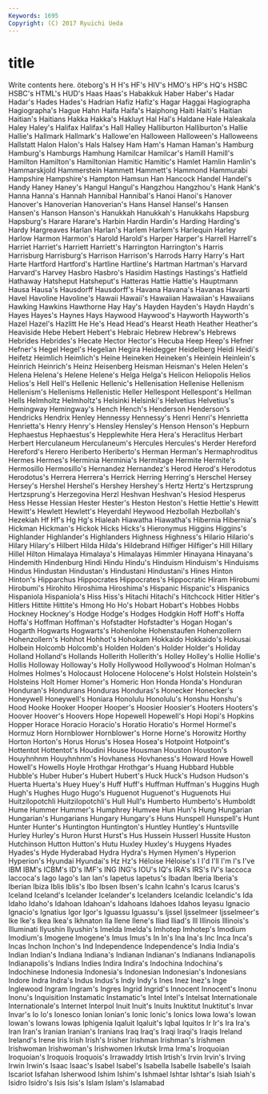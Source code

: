 ```yaml
---
Keywords: 1695 
Copyright: (C) 2017 Ryuichi Ueda
---
```


# title

Write contents here.
öteborg's
H H's HF's HIV's HMO's HP's HQ's HSBC HSBC's HTML's
HUD's Haas Haas's Habakkuk Haber Haber's Hadar Hadar's Hades Hades's
Hadrian Hafiz Hafiz's Hagar Haggai Hagiographa Hagiographa's Hague Hahn Haifa
Haifa's Haiphong Haiti Haiti's Haitian Haitian's Haitians Hakka Hakka's Hakluyt
Hal Hal's Haldane Hale Haleakala Haley Haley's Halifax Halifax's Hall
Halley Halliburton Halliburton's Hallie Hallie's Hallmark Hallmark's Hallowe'en Halloween Halloween's
Halloweens Hallstatt Halon Halon's Hals Halsey Ham Ham's Haman Haman's
Hamburg Hamburg's Hamburgs Hamhung Hamilcar Hamilcar's Hamill Hamill's Hamilton Hamilton's
Hamiltonian Hamitic Hamitic's Hamlet Hamlin Hamlin's Hammarskjold Hammerstein Hammett Hammett's
Hammond Hammurabi Hampshire Hampshire's Hampton Hamsun Han Hancock Handel Handel's
Handy Haney Haney's Hangul Hangul's Hangzhou Hangzhou's Hank Hank's Hanna
Hanna's Hannah Hannibal Hannibal's Hanoi Hanoi's Hanover Hanover's Hanoverian Hanoverian's
Hans Hansel Hansel's Hansen Hansen's Hanson Hanson's Hanukkah Hanukkah's Hanukkahs
Hapsburg Hapsburg's Harare Harare's Harbin Hardin Hardin's Harding Harding's Hardy
Hargreaves Harlan Harlan's Harlem Harlem's Harlequin Harley Harlow Harmon Harmon's
Harold Harold's Harper Harper's Harrell Harrell's Harriet Harriet's Harriett Harriett's
Harrington Harrington's Harris Harrisburg Harrisburg's Harrison Harrison's Harrods Harry Harry's
Hart Harte Hartford Hartford's Hartline Hartline's Hartman Hartman's Harvard Harvard's
Harvey Hasbro Hasbro's Hasidim Hastings Hastings's Hatfield Hathaway Hatsheput Hatsheput's
Hatteras Hattie Hattie's Hauptmann Hausa Hausa's Hausdorff Hausdorff's Havana Havana's
Havanas Havarti Havel Havoline Havoline's Hawaii Hawaii's Hawaiian Hawaiian's Hawaiians
Hawking Hawkins Hawthorne Hay Hay's Hayden Hayden's Haydn Haydn's Hayes
Hayes's Haynes Hays Haywood Haywood's Hayworth Hayworth's Hazel Hazel's Hazlitt
He He's Head Head's Hearst Heath Heather Heather's Heaviside Hebe
Hebert Hebert's Hebraic Hebrew Hebrew's Hebrews Hebrides Hebrides's Hecate Hector
Hector's Hecuba Heep Heep's Hefner Hefner's Hegel Hegel's Hegelian Hegira
Heidegger Heidelberg Heidi Heidi's Heifetz Heimlich Heimlich's Heine Heineken Heineken's
Heinlein Heinlein's Heinrich Heinrich's Heinz Heisenberg Heisman Heisman's Helen Helen's
Helena Helena's Helene Helene's Helga Helga's Helicon Heliopolis Helios Helios's
Hell Hell's Hellenic Hellenic's Hellenisation Hellenise Hellenism Hellenism's Hellenisms Hellenistic
Heller Hellespont Hellespont's Hellman Hells Helmholtz Helmholtz's Helsinki Helsinki's Helvetius
Helvetius's Hemingway Hemingway's Hench Hench's Henderson Henderson's Hendricks Hendrix Henley
Hennessy Hennessy's Henri Henri's Henrietta Henrietta's Henry Henry's Hensley Hensley's
Henson Henson's Hepburn Hephaestus Hephaestus's Hepplewhite Hera Hera's Heraclitus Herbart
Herbert Herculaneum Herculaneum's Hercules Hercules's Herder Hereford Hereford's Herero Heriberto
Heriberto's Herman Herman's Hermaphroditus Hermes Hermes's Herminia Herminia's Hermitage Hermite
Hermite's Hermosillo Hermosillo's Hernandez Hernandez's Herod Herod's Herodotus Herodotus's Herrera
Herrera's Herrick Herring Herring's Herschel Hersey Hersey's Hershel Hershel's Hershey
Hershey's Hertz Hertz's Hertzsprung Hertzsprung's Herzegovina Herzl Heshvan Heshvan's Hesiod
Hesperus Hess Hesse Hessian Hester Hester's Heston Heston's Hettie Hettie's
Hewitt Hewitt's Hewlett Hewlett's Heyerdahl Heywood Hezbollah Hezbollah's Hezekiah Hf
Hf's Hg Hg's Hialeah Hiawatha Hiawatha's Hibernia Hibernia's Hickman Hickman's
Hickok Hicks Hicks's Hieronymus Higgins Higgins's Highlander Highlander's Highlanders Highness
Highness's Hilario Hilario's Hilary Hilary's Hilbert Hilda Hilda's Hildebrand Hilfiger
Hilfiger's Hill Hillary Hillel Hilton Himalaya Himalaya's Himalayas Himmler Hinayana
Hinayana's Hindemith Hindenburg Hindi Hindu Hindu's Hinduism Hinduism's Hinduisms Hindus
Hindustan Hindustan's Hindustani Hindustani's Hines Hinton Hinton's Hipparchus Hippocrates Hippocrates's
Hippocratic Hiram Hirobumi Hirobumi's Hirohito Hiroshima Hiroshima's Hispanic Hispanic's Hispanics
Hispaniola Hispaniola's Hiss Hiss's Hitachi Hitachi's Hitchcock Hitler Hitler's Hitlers
Hittite Hittite's Hmong Ho Ho's Hobart Hobart's Hobbes Hobbs Hockney
Hockney's Hodge Hodge's Hodges Hodgkin Hoff Hoff's Hoffa Hoffa's Hoffman
Hoffman's Hofstadter Hofstadter's Hogan Hogan's Hogarth Hogwarts Hogwarts's Hohenlohe Hohenstaufen
Hohenzollern Hohenzollern's Hohhot Hohhot's Hohokam Hokkaido Hokkaido's Hokusai Holbein Holcomb
Holcomb's Holden Holden's Holder Holder's Holiday Holland Holland's Hollands Hollerith
Hollerith's Holley Holley's Hollie Hollie's Hollis Holloway Holloway's Holly Hollywood
Hollywood's Holman Holman's Holmes Holmes's Holocaust Holocene Holocene's Holst Holstein
Holstein's Holsteins Holt Homer Homer's Homeric Hon Honda Honda's Honduran
Honduran's Hondurans Honduras Honduras's Honecker Honecker's Honeywell Honeywell's Honiara Honolulu
Honolulu's Honshu Honshu's Hood Hooke Hooker Hooper Hooper's Hoosier Hoosier's
Hooters Hooters's Hoover Hoover's Hoovers Hope Hopewell Hopewell's Hopi Hopi's
Hopkins Hopper Horace Horacio Horacio's Horatio Horatio's Hormel Hormel's Hormuz
Horn Hornblower Hornblower's Horne Horne's Horowitz Horthy Horton Horton's Horus
Horus's Hosea Hosea's Hotpoint Hotpoint's Hottentot Hottentot's Houdini House Housman
Houston Houston's Houyhnhnm Houyhnhnm's Hovhaness Hovhaness's Howard Howe Howell Howell's
Howells Hoyle Hrothgar Hrothgar's Huang Hubbard Hubble Hubble's Huber Huber's
Hubert Hubert's Huck Huck's Hudson Hudson's Huerta Huerta's Huey Huey's
Huff Huff's Huffman Huffman's Huggins Hugh Hugh's Hughes Hugo Hugo's
Huguenot Huguenot's Huguenots Hui Huitzilopotchli Huitzilopotchli's Hull Hull's Humberto Humberto's
Humboldt Hume Hummer Hummer's Humphrey Humvee Hun Hun's Hung Hungarian
Hungarian's Hungarians Hungary Hungary's Huns Hunspell Hunspell's Hunt Hunter Hunter's
Huntington Huntington's Huntley Huntley's Huntsville Hurley Hurley's Huron Hurst Hurst's
Hus Hussein Husserl Hussite Huston Hutchinson Hutton Hutton's Hutu Huxley
Huxley's Huygens Hyades Hyades's Hyde Hyderabad Hydra Hydra's Hymen Hymen's
Hyperion Hyperion's Hyundai Hyundai's Hz Hz's Héloise Héloise's I I'd
I'll I'm I's I've IBM IBM's ICBM's ID's IMF's ING
ING's IOU's IQ's IRA's IRS's IV's Iaccoca Iaccoca's Iago Iago's
Ian Ian's Iapetus Iapetus's Ibadan Iberia Iberia's Iberian Ibiza Iblis
Iblis's Ibo Ibsen Ibsen's Icahn Icahn's Icarus Icarus's Iceland Iceland's
Icelander Icelander's Icelanders Icelandic Icelandic's Ida Idaho Idaho's Idahoan Idahoan's
Idahoans Idahoes Idahos Ieyasu Ignacio Ignacio's Ignatius Igor Igor's Iguassu
Iguassu's Ijssel Ijsselmeer Ijsselmeer's Ike Ike's Ikea Ikea's Ikhnaton Ila
Ilene Ilene's Iliad Iliad's Ill Illinois Illinois's Illuminati Ilyushin Ilyushin's
Imelda Imelda's Imhotep Imhotep's Imodium Imodium's Imogene Imogene's Imus Imus's
In In's Ina Ina's Inc Inca Inca's Incas Inchon Inchon's
Ind Independence Independence's India India's Indian Indian's Indiana Indiana's Indianan
Indianan's Indianans Indianapolis Indianapolis's Indians Indies Indira Indira's Indochina Indochina's
Indochinese Indonesia Indonesia's Indonesian Indonesian's Indonesians Indore Indra Indra's Indus
Indus's Indy Indy's Ines Inez Inez's Inge Inglewood Ingram Ingram's
Ingres Ingrid Ingrid's Innocent Innocent's Inonu Inonu's Inquisition Instamatic Instamatic's
Intel Intel's Intelsat Internationale Internationale's Internet Interpol Inuit Inuit's Inuits
Inuktitut Inuktitut's Invar Invar's Io Io's Ionesco Ionian Ionian's Ionic
Ionic's Ionics Iowa Iowa's Iowan Iowan's Iowans Iowas Iphigenia Iqaluit
Iqaluit's Iqbal Iquitos Ir Ir's Ira Ira's Iran Iran's Iranian
Iranian's Iranians Iraq Iraq's Iraqi Iraqi's Iraqis Ireland Ireland's Irene
Iris Irish Irish's Irisher Irishman Irishman's Irishmen Irishwoman Irishwoman's Irishwomen
Irkutsk Irma Irma's Iroquoian Iroquoian's Iroquois Iroquois's Irrawaddy Irtish Irtish's
Irvin Irvin's Irving Irwin Irwin's Isaac Isaac's Isabel Isabel's Isabella
Isabelle Isabelle's Isaiah Iscariot Isfahan Isherwood Ishim Ishim's Ishmael Ishtar
Ishtar's Isiah Isiah's Isidro Isidro's Isis Isis's Islam Islam's Islamabad

